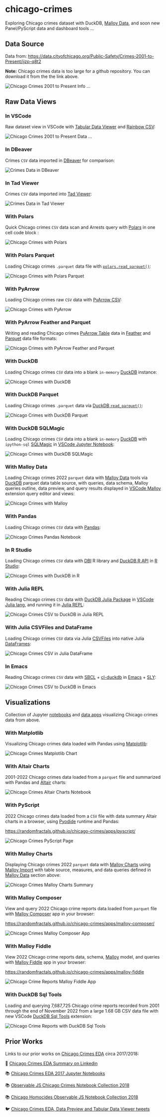 # chicago-crimes

Exploring Chicago crimes dataset with DuckDB, [Malloy Data](https://marketplace.visualstudio.com/items?itemName=malloydata.malloy-vscode), and soon new Panel/PyScript data and dashboard tools ...

## Data Source

Data from: https://data.cityofchicago.org/Public-Safety/Crimes-2001-to-Present/ijzp-q8t2

**Note:** Chicago crimes data is too large for a github repository. You can download it from the the link above.

![Chicago Crimes 2001 to Present Info ...](https://github.com/RandomFractals/chicago-crimes/blob/main/docs/images/chicago-crimes-info.png?raw=true
 "Chicago Crimes 2001 to Present Info ...")

## Raw Data Views

### In VSCode

Raw dataset view in VSCode with [Tabular Data Viewer](https://github.com/RandomFractals/tabular-data-viewer) and [Rainbow CSV](https://marketplace.visualstudio.com/items?itemName=mechatroner.rainbow-csv):

![Chicago Crimes 2001 to Present Data ...](https://github.com/RandomFractals/chicago-crimes/blob/main/docs/images/chicago-crimes-data.png?raw=true
 "Chicago Crimes 2001 to Present Data ...")

### In DBeaver

Crimes `CSV` data imported in [DBeaver](https://dbeaver.io/) for comparison:

![Crimes Data in DBeaver](https://github.com/RandomFractals/chicago-crimes/blob/main/docs/images/chicago-crimes-dbeaver.png?raw=true
 "Crimes Data in DBeaver")

### In Tad Viewer

Crimes `CSV` data imported into [Tad Viewer](https://www.tadviewer.com/):

![Crimes Data in Tad Viewer](https://github.com/RandomFractals/chicago-crimes/blob/main/docs/images/chicago-crimes-in-tad.png?raw=true
 "Crimes Data in Tad Viewer")

### With Polars

Quick Chicago crimes `CSV` data scan and Arrests query with [Polars](https://www.pola.rs/) in one cell code block :

![Chicago Crimes with Polars](https://github.com/RandomFractals/chicago-crimes/blob/main/docs/images/chicago-crimes-with-polars.png?raw=true
 "Chicago Crimes with Polars")

### With Polars Parquet

Loading Chicago crimes `.parquet` data file with [`polars.read_parquet()`](https://pola-rs.github.io/polars/py-polars/html/reference/api/polars.read_parquet.html):

![Chicago Crimes with Polars Parquet](https://github.com/RandomFractals/chicago-crimes/blob/main/docs/images/chicago-crimes-polars-parquet.png?raw=true
 "Chicago Crimes with Polars Parquet")

### With PyArrow

Loading Chicago crimes raw `CSV` data with [PyArrow CSV](https://arrow.apache.org/docs/python/csv.html):

![Chicago Crimes with PyArrow](https://github.com/RandomFractals/chicago-crimes/blob/main/docs/images/chicago-crimes-pyarrow.png?raw=true
 "Chicago Crimes with PyArrow")

### With PyArrow Feather and Parquet

Writing and reading Chicago crimes [PyArrow Table](https://arrow.apache.org/docs/python/getstarted.html#creating-arrays-and-tables) data in [Feather](https://arrow.apache.org/docs/python/feather.html) and [Parquet](https://arrow.apache.org/docs/python/parquet.html) data file formats:

![Chicago Crimes with PyArrow Feather and Parquet](https://github.com/RandomFractals/chicago-crimes/blob/main/docs/images/chicago-crimes-feather-and-parquet.png?raw=true
 "Chicago Crimes with PyArrow Feather and Parquet")

### With DuckDB

Loading Chicago crimes `CSV` data into a blank `in-memory` [DuckDB](https://duckdb.org/docs/data/csv) instance:

![Chicago Crimes with DuckDB](https://github.com/RandomFractals/chicago-crimes/blob/main/docs/images/chicago-crimes-with-duckdb.png?raw=true
 "Chicago Crimes with DuckDB")

### With DuckDB Parquet

Loading Chicago crimes `.parquet` data via [DuckDB `read_parquet()`](https://duckdb.org/docs/data/parquet):

![Chicago Crimes with DuckDB Parquet](https://github.com/RandomFractals/chicago-crimes/blob/main/docs/images/chicago-crimes-duckdb-parquet.png?raw=true
 "Chicago Crimes with DuckDB Parquet")

### With DuckDB SQLMagic

Loading Chicago crimes `CSV` data into a blank `in-memory` [DuckDB](https://duckdb.org/docs/guides/python/jupyter) with `ipython-sql` [SQLMagic](https://github.com/catherinedevlin/ipython-sql) in [VSCode Jupyter Notebook](https://code.visualstudio.com/docs/datascience/jupyter-notebooks):

![Chicago Crimes with DuckDB SQLMagic](https://github.com/RandomFractals/chicago-crimes/blob/main/docs/images/chicago-crimes-duckdb-sqlmagic.png?raw=true
 "Chicago Crimes with DuckDB SQLMagic")

### With Malloy Data

Loading Chicago crimes 2022 `parquet` data with [Malloy Data](https://looker-open-source.github.io/malloy/documentation/language/basic.html) tools via [DuckDB](https://looker-open-source.github.io/malloy/documentation/connection_instructions.html#duckdb) parquet data table source, with queries, data schema, Malloy queries outline, data preview, and query results displayed in [VSCode Malloy](https://marketplace.visualstudio.com/items?itemName=malloydata.malloy-vscode) extension query editor and views:

![Chicago Crimes with Malloy](https://github.com/RandomFractals/chicago-crimes/blob/main/docs/images/chicago-crimes-duckdb-malloy-2022.png?raw=true
 "Chicago Crimes with Malloy")

### With Pandas

Loading Chicago crimes `CSV` data with [Pandas](https://pandas.pydata.org/docs/reference/index.html):

![Chicago Crimes Pandas Notebook](https://github.com/RandomFractals/chicago-crimes/blob/main/docs/images/chicago-crimes-with-pandas.png?raw=true
 "Chicago Crimes Pandas Notebook")

### In R Studio

Loading Chicago crimes `CSV` data with [DBI](https://dbi.r-dbi.org/) R library and [DuckDB R API](https://duckdb.org/docs/api/r) in [R Studio](https://www.rstudio.com/):

![Chicago Crimes with DuckDB in R](https://github.com/RandomFractals/chicago-crimes/blob/main/docs/images/chicago-crimes-duckdb-in-r-studio.png?raw=true
 "Chicago Crimes with DuckDB in R")

### With Julia REPL

Reading Chicago crimes `CSV` data with [DuckDB Julia Package](https://juliahub.com/ui/Packages/DuckDB/89qwz/0.5.1) in [VSCode Julia lang](https://marketplace.visualstudio.com/items?itemName=julialang.language-julia), and running it in [Julia REPL](https://docs.julialang.org/en/v1/stdlib/REPL/):

![Chicago Crimes CSV to DuckDB in Julia REPL](https://github.com/RandomFractals/chicago-crimes/blob/main/docs/images/chicago-crimes-duckdb-julia-repl.png?raw=true
 "Chicago Crimes CSV to DuckDB in Julia REPL")

### With Julia CSVFiles and DataFrame

Loading Chicago crimes `CSV` data via Julia [CSVFiles](https://github.com/queryverse/CSVFiles.jl) into native Julia [DataFrames](https://dataframes.juliadata.org/stable/):

![Chicago Crimes CSV in Julia DataFrame](https://github.com/RandomFractals/chicago-crimes/blob/main/docs/images/chicago-crimes-csv-julia-dataframe.png?raw=true
 "Chicago Crimes CSV in Julia DataFrame")

### In Emacs

Reading Chicago crimes `CSV` data with [SBCL](https://sbcl.org/) + [cl-duckdb](https://github.com/ak-coram/cl-duckdb) in [Emacs](https://www.gnu.org/software/emacs/) + [SLY](https://github.com/joaotavora/sly):

![Chicago Crimes CSV to DuckDB in Emacs](https://github.com/RandomFractals/chicago-crimes/blob/main/docs/images/chicago-crimes-in-emacs.png?raw=true
 "Chicago Crimes CSV to DuckDB in Emacs")

## Visualizations

Collection of Jupyter [notebooks](https://github.com/RandomFractals/chicago-crimes/tree/main/notebooks) and [data apps](https://github.com/RandomFractals/chicago-crimes/tree/main/apps) visualizing Chicago crimes data from above.
### With Matplotlib

Visualizing Chicago crimes data loaded with Pandas using [Matplotlib](https://pandas.pydata.org/docs/user_guide/visualization.html):

![Chicago Crimes Matplotlib Chart](https://github.com/RandomFractals/chicago-crimes/blob/main/docs/images/chicago-crimes-with-matplotlib.png?raw=true
 "Chicago Crimes Matplotlib Chart")

### With Altair Charts

2001-2022 Chicago crimes data loaded from a `parquet` file and summarized with Pandas and [Altair](https://altair-viz.github.io/) charts:

![Chicago Crimes Altair Charts Notebook](https://github.com/RandomFractals/chicago-crimes/blob/main/docs/images/chicago-crimes-altair-charts-ipynb.gif?raw=true
 "Chicago Crimes Altair Charts Notebook")

### With PyScript

2022 Chicago crimes data loaded from a `CSV` file with data summary Altair charts in a browser, using [Pyodide](https://pyodide.org/en/stable/) runtime and Pandas:

https://randomfractals.github.io/chicago-crimes/apps/pyscript/

![Chicago Crimes PyScript Page](https://github.com/RandomFractals/chicago-crimes/blob/main/docs/images/chicago-crimes-pyscript-page.gif?raw=true
 "Chicago Crimes PyScript Page")

### With Malloy Charts

Displaying Chicago crimes 2022 `parquet` data with [Malloy Charts](https://looker-open-source.github.io/malloy/documentation/visualizations/dashboards.html) using [Malloy Import](https://looker-open-source.github.io/malloy/documentation/language/imports.html) with table source, measures, and data queries defined in [Malloy Data](https://github.com/RandomFractals/chicago-crimes#with-malloy-data) section above:

![Chicago Crimes Malloy Charts Summary](https://github.com/RandomFractals/chicago-crimes/blob/main/docs/images/chicago-crimes-by-type-malloy-summary.png?raw=true
 "Chicago Crimes Malloy Charts Summary")

### With Malloy Composer

View and query 2022 Chicago crime reports data loaded from `parquet` file with [Malloy Composer](https://github.com/malloydata/malloy-composer) app in your browser:

https://randomfractals.github.io/chicago-crimes/apps/malloy-composer/

![Chicago Crimes Malloy Composer App](https://github.com/RandomFractals/chicago-crimes/blob/main/docs/images/chicago-crimes-malloy-composer.gif?raw=true
 "Chicago Crimes Malloy Composer App")

### With Malloy Fiddle

View 2022 Chicago crime reports data, schema, [Malloy](https://malloydata.github.io/malloy/documentation/language/source.html) model, and queries with [Malloy Fiddle](https://github.com/malloydata/malloy-demo-fiddle) app in your browser:

https://randomfractals.github.io/chicago-crimes/apps/malloy-fiddle

![Chicago Crime Reports Malloy Fiddle App](https://github.com/RandomFractals/chicago-crimes/blob/main/docs/images/chicago-crime-reports-malloy-fiddle-app.gif?raw=true
 "Chicago Crime Reports Malloy Fiddle App")

### With DuckDB Sql Tools

Loading and querying 7,687,725 Chicago crime reports recorded from 2001 through the end of November 2022 from a large 1.68 GB CSV data file with new VSCode [DuckDB Sql Tools](https://marketplace.visualstudio.com/items?itemName=RandomFractalsInc.duckdb-sql-tools) extension:

![Chicago Crime Reports with DuckDB Sql Tools](https://github.com/RandomFractals/chicago-crimes/blob/main/docs/images/create-chicago-crime-reports-duckdb-table.gif?raw=true
 "Create and Query Chicago Crime Reports DuckDB Table")

## Prior Works

Links to our prior works on [Chicago Crimes EDA](https://twitter.com/search?q=(%23ChicagoCrimes)%20(from%3ATarasNovak)&src=typed_query) circa 2017/2018:

🔗 [Chicago Crimes EDA Summary on Linkedin](https://www.linkedin.com/pulse/chicago-crimes-2017-taras-novak/)

📚 [Chicago Crimes EDA 2017 Jupyter Notebooks](https://github.com/RandomFractals/ChicagoCrimes/tree/master/notebooks)

📚 [Observable JS Chicago Crimes Notebook Collection 2018](https://observablehq.com/@randomfractals/chicagocrimes)

📚 [Chicago Homocides Observable JS Notebook Collection 2018](https://observablehq.com/@randomfractals/leaflet-pixi-overlay?collection=@randomfractals/chicago-homicides)

🐦 [Chicago Crimes EDA, Data Preview and Tabular Data Viewer tweets](https://twitter.com/search?q=(%23ChicagoCrimes)%20(from%3ATarasNovak)&src=typed_query)
